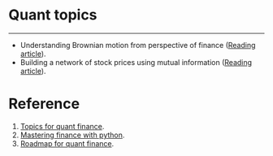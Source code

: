 # Quant topics
----
- Understanding Brownian motion from perspective of finance ([Reading article](https://www.quantstart.com/articles/brownian-motion-simulation-with-python/)).
- Building a network of stock prices using mutual information ([Reading article](https://medium.com/latinxinai/building-a-network-of-stock-prices-using-mutual-information-13744622dd78)).

# Reference
1. [Topics for quant finance](https://gist.github.com/ih2502mk/50d8f7feb614c8676383431b056f4291).
2. [Mastering finance with python](https://github.com/ih2502mk/mastering-python-for-finance-second-edition/blob/master/README.md).
3. [Roadmap for quant finance](https://medium.com/@akjha22/the-quants-blueprint-a-roadmap-for-building-a-career-in-quantitative-finance-fa5218f81e7b).
